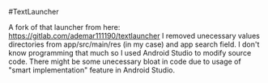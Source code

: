 #TextLauncher

A fork of that launcher from here: https://gitlab.com/ademar111190/textlauncher
I removed unecessary values directories from app/src/main/res (in my case) and app search field. I don't know programming that much so I used Android Studio to modify source code. There might be some unecessary bloat in code due to usage of "smart implementation" feature in Android Studio.
